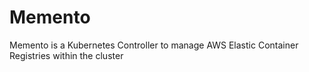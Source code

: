 # Memento

Memento is a Kubernetes Controller to manage AWS Elastic Container Registries within the cluster
